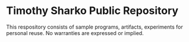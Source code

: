 # Timothy Sharko Public Repository
This respository consists of sample programs, artifacts, experiments for personal reuse. No warranties are expressed or implied.

